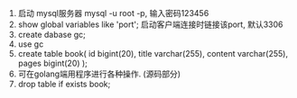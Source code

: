 1. 启动 mysql服务器  mysql -u root -p, 输入密码123456
2. show global variables like 'port'; 启动客户端连接时链接该port, 默认3306
3. create dabase gc;
4. use gc
5. create table book(
	id bigint(20),
	title varchar(255),	
	content varchar(255),
	pages bigint(20)
	);
6. 可在golang端用程序进行各种操作. (源码部分)
7. drop table if exists book;

